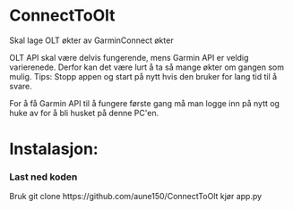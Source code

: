 # ConnectToOlt
Skal lage OLT økter av GarminConnect økter

OLT API skal være delvis fungerende, mens Garmin API er veldig varierenede. Derfor kan det være lurt å ta så mange økter om gangen som mulig. 
Tips: Stopp appen og start på nytt hvis den bruker for lang tid til å svare.

For å få Garmin API til å fungere første gang må man logge inn på nytt og huke av for å bli husket på denne PC'en. 



<h1>Instalasjon:</h1>

<h3>Last ned koden</h3>
Bruk git clone https://github.com/aune150/ConnectToOlt
kjør app.py

